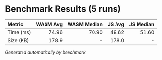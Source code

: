 # Benchmark Results (5 runs)

| Metric     | WASM Avg | WASM Median | JS Avg | JS Median |
|:---------- |---------:|------------:|-------:|----------:|
| Time (ms)  |   74.96 |     70.90 |   49.62 |     51.60 |
| Size (KB)  |  178.9 | -          |  178.0 | -          |

*Generated automatically by benchmark*
